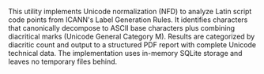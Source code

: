 This utility implements Unicode normalization (NFD) to analyze Latin script code points
from ICANN's Label Generation Rules. It identifies characters that canonically decompose
to ASCII base characters plus combining diacritical marks (Unicode General Category M).
Results are categorized by diacritic count and output to a structured PDF report with
complete Unicode technical data. The implementation uses in-memory SQLite storage and
leaves no temporary files behind.
